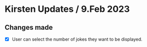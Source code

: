 # Kirsten Updates / 9.Feb 2023

## Changes made

- [x] User can select the number of jokes they want to be displayed.
